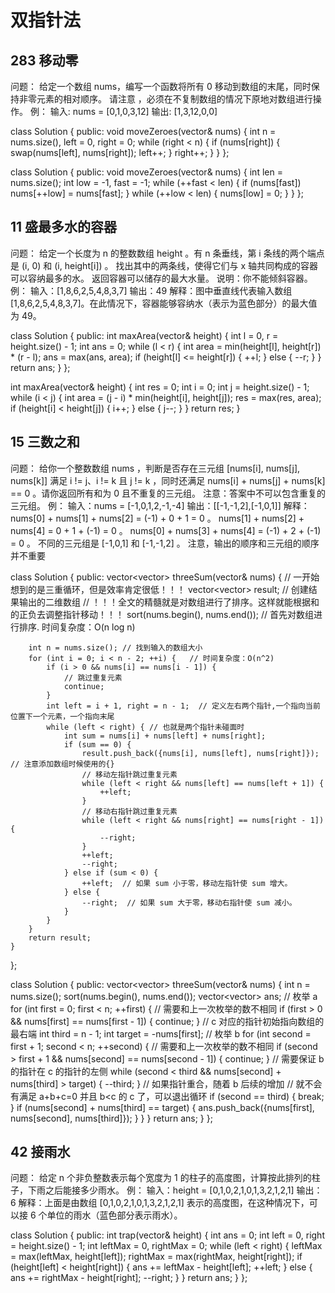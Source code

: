 # 双指针法


## 283 移动零
问题：
给定一个数组 nums，编写一个函数将所有 0 移动到数组的末尾，同时保持非零元素的相对顺序。
请注意 ，必须在不复制数组的情况下原地对数组进行操作。
例：
输入: nums = [0,1,0,3,12]
输出: [1,3,12,0,0]

class Solution {
public:
    void moveZeroes(vector<int>& nums) {
        int n = nums.size(), left = 0, right = 0;
        while (right < n) {
            if (nums[right]) {
                swap(nums[left], nums[right]);
                left++;
            }
            right++;
        }
    }
};

class Solution {
public:
    void moveZeroes(vector<int>& nums) {
        int len = nums.size();
        int low = -1, fast = -1;
        while (++fast < len) {
            if (nums[fast])
                nums[++low] = nums[fast];
        }
        while (++low < len) {
            nums[low] = 0;
        }
    }
};

## 11 盛最多水的容器
问题：
给定一个长度为 n 的整数数组 height 。有 n 条垂线，第 i 条线的两个端点是 (i, 0) 和 (i, height[i]) 。
找出其中的两条线，使得它们与 x 轴共同构成的容器可以容纳最多的水。
返回容器可以储存的最大水量。
说明：你不能倾斜容器。
例：
输入：[1,8,6,2,5,4,8,3,7]
输出：49 
解释：图中垂直线代表输入数组 [1,8,6,2,5,4,8,3,7]。在此情况下，容器能够容纳水（表示为蓝色部分）的最大值为 49。

class Solution {
public:
    int maxArea(vector<int>& height) {
        int l = 0, r = height.size() - 1;
        int ans = 0;
        while (l < r) {
            int area = min(height[l], height[r]) * (r - l);
            ans = max(ans, area);
            if (height[l] <= height[r]) {
                ++l;
            }
            else {
                --r;
            }
        }
        return ans;
    }
};

int maxArea(vector<int>& height) {
    int res = 0;
    int i = 0;
    int j = height.size() - 1;
    while (i < j) {
        int area = (j - i) * min(height[i], height[j]);
        res = max(res, area);
        if (height[i] < height[j]) {
            i++;
        } else {
            j--;
        }
    }
    return res;
}


## 15 三数之和
问题：
给你一个整数数组 nums ，判断是否存在三元组 [nums[i], nums[j], nums[k]] 满足 i != j、i != k 且 j != k ，同时还满足 nums[i] + nums[j] + nums[k] == 0 。请你返回所有和为 0 且不重复的三元组。
注意：答案中不可以包含重复的三元组。
例：
输入：nums = [-1,0,1,2,-1,-4]
输出：[[-1,-1,2],[-1,0,1]]
解释：
nums[0] + nums[1] + nums[2] = (-1) + 0 + 1 = 0 。
nums[1] + nums[2] + nums[4] = 0 + 1 + (-1) = 0 。
nums[0] + nums[3] + nums[4] = (-1) + 2 + (-1) = 0 。
不同的三元组是 [-1,0,1] 和 [-1,-1,2] 。
注意，输出的顺序和三元组的顺序并不重要

class Solution {
public:
    vector<vector<int>> threeSum(vector<int>& nums) {
        // 一开始想到的是三重循环，但是效率肯定很低！！！
        vector<vector<int>> result;   // 创建结果输出的二维数组
        // ！！！全文的精髓就是对数组进行了排序。这样就能根据和的正负去调整指针移动！！！
        sort(nums.begin(), nums.end()); // 首先对数组进行排序. 时间复杂度：O(n log n)

        int n = nums.size(); // 找到输入的数组大小
        for (int i = 0; i < n - 2; ++i) {   // 时间复杂度：O(n^2)
            if (i > 0 && nums[i] == nums[i - 1]) {
                // 跳过重复元素
                continue;
            }
            int left = i + 1, right = n - 1;  // 定义左右两个指针,一个指向当前位置下一个元素，一个指向末尾
            while (left < right) { // 也就是两个指针未碰面时
                int sum = nums[i] + nums[left] + nums[right];
                if (sum == 0) {
                    result.push_back({nums[i], nums[left], nums[right]});  // 注意添加数组时候使用的{}
                    // 移动左指针跳过重复元素
                    while (left < right && nums[left] == nums[left + 1]) {
                        ++left;
                    }
                    // 移动右指针跳过重复元素
                    while (left < right && nums[right] == nums[right - 1]) {
                        --right;
                    }
                    ++left;
                    --right;
                } else if (sum < 0) {
                    ++left;  // 如果 sum 小于零，移动左指针使 sum 增大。
                } else {
                    --right;  // 如果 sum 大于零，移动右指针使 sum 减小。
                }
            }
        }
        return result;
    }
};



class Solution {
public:
    vector<vector<int>> threeSum(vector<int>& nums) {
        int n = nums.size();
        sort(nums.begin(), nums.end());
        vector<vector<int>> ans;
        // 枚举 a
        for (int first = 0; first < n; ++first) {
            // 需要和上一次枚举的数不相同
            if (first > 0 && nums[first] == nums[first - 1]) {
                continue;
            }
            // c 对应的指针初始指向数组的最右端
            int third = n - 1;
            int target = -nums[first];
            // 枚举 b
            for (int second = first + 1; second < n; ++second) {
                // 需要和上一次枚举的数不相同
                if (second > first + 1 && nums[second] == nums[second - 1]) {
                    continue;
                }
                // 需要保证 b 的指针在 c 的指针的左侧
                while (second < third && nums[second] + nums[third] > target) {
                    --third;
                }
                // 如果指针重合，随着 b 后续的增加
                // 就不会有满足 a+b+c=0 并且 b<c 的 c 了，可以退出循环
                if (second == third) {
                    break;
                }
                if (nums[second] + nums[third] == target) {
                    ans.push_back({nums[first], nums[second], nums[third]});
                }
            }
        }
        return ans;
    }
};


## 42 接雨水
问题：
给定 n 个非负整数表示每个宽度为 1 的柱子的高度图，计算按此排列的柱子，下雨之后能接多少雨水。
例：
输入：height = [0,1,0,2,1,0,1,3,2,1,2,1]
输出：6
解释：上面是由数组 [0,1,0,2,1,0,1,3,2,1,2,1] 表示的高度图，在这种情况下，可以接 6 个单位的雨水（蓝色部分表示雨水）。

class Solution {
public:
    int trap(vector<int>& height) {
        int ans = 0;
        int left = 0, right = height.size() - 1;
        int leftMax = 0, rightMax = 0;
        while (left < right) {
            leftMax = max(leftMax, height[left]);
            rightMax = max(rightMax, height[right]);
            if (height[left] < height[right]) {
                ans += leftMax - height[left];
                ++left;
            } else {
                ans += rightMax - height[right];
                --right;
            }
        }
        return ans;
    }
};

